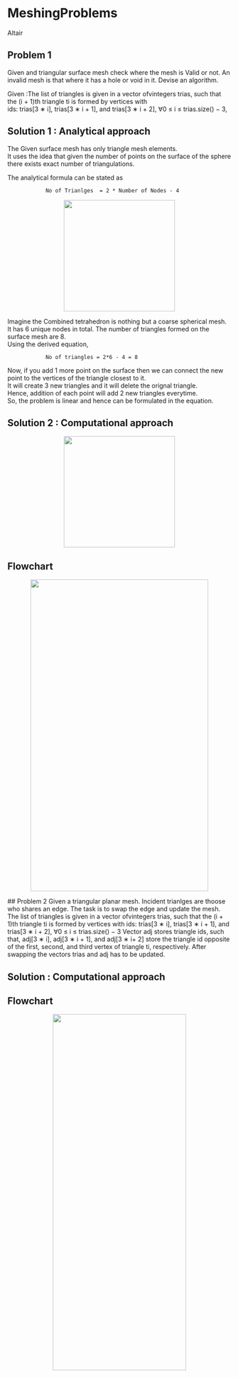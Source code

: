 # MeshingProblems
Altair

## Problem 1
  Given and triangular surface mesh check where the mesh is Valid or not. An invalid mesh is that where it has a hole or void in it.
  Devise an algorithm.
  
  Given :The list of triangles is given in a vector ofvintegers trias, such that the (i + 1)th triangle ti is formed by vertices with  
  ids: trias[3 ∗ i], trias[3 ∗ i + 1], and trias[3 ∗ i + 2], ∀0 ≤ i ≤ trias.size() − 3,
                                  
## Solution 1 : Analytical approach
The Given surface mesh has only triangle mesh elements.  
It uses the idea that given the number of points on the surface of the sphere there exists exact number of triangulations.   

The analytical formula can be stated as  

                No of Trianlges  = 2 * Number of Nodes - 4
<p align="center">
    <img width="250" height="250" src="https://user-images.githubusercontent.com/29740347/117611194-0e845700-b131-11eb-97c7-1fc8e5c3db6c.png">
</p>

Imagine the Combined tetrahedron is nothing but a coarse spherical mesh.  
It has 6 unique nodes in total. The number of triangles formed on the surface mesh are 8.  
Using the derived equation,  

                No of triangles = 2*6 - 4 = 8  
Now, if you add 1 more point on the surface then we can connect the new point to the vertices of the triangle closest to it.  
It will create 3 new triangles and it will delete the orignal triangle.  
Hence, addition of each point will add 2 new triangles everytime.  
So, the problem is linear and hence can be formulated in the equation.  

## Solution 2 : Computational approach  

<p align="center">
  <img width="250" height="250" src="https://user-images.githubusercontent.com/29740347/117613657-37a6e680-b135-11eb-9144-ad707b753c8e.PNG">
</p>

## Flowchart  
<p align="center">
   <img width="400" height="700" src="https://user-images.githubusercontent.com/29740347/117618918-9d4aa100-b13c-11eb-9124-7849498f0ace.png">
</p>
## Problem 2  
Given a triangular planar mesh. Incident trianlges are thoose who shares an edge.  
The task is to swap the edge and update the mesh.   
The list of triangles is given in a vector ofvintegers trias, such that the (i + 1)th triangle ti is formed by vertices with  
ids: trias[3 ∗ i], trias[3 ∗ i + 1], and trias[3 ∗ i + 2], ∀0 ≤ i ≤ trias.size() − 3  
Vector adj stores triangle ids, such that, adj[3 ∗ i], adj[3 ∗ i + 1], and adj[3 ∗ i+ 2] store the triangle id opposite of the first, second, and third vertex of triangle ti, respectively.  
After swapping the vectors trias and adj has to be updated.  

## Solution : Computational approach  

## Flowchart  
<p align="center">
   <img width="300" height="800" src="https://user-images.githubusercontent.com/29740347/117623042-4e533a80-b141-11eb-8788-eda1d70ee4ed.png">
</p>

